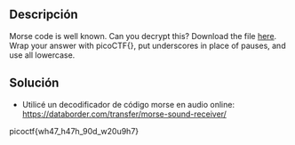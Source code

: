 ## Descripción
Morse code is well known. Can you decrypt this? Download the file [here](https://artifacts.picoctf.net/c/235/morse_chal.wav). Wrap your answer with picoCTF{}, put underscores in place of pauses, and use all lowercase.

## Solución
- Utilicé un decodificador de código morse en audio online: https://databorder.com/transfer/morse-sound-receiver/


picoctf{wh47_h47h_90d_w20u9h7}